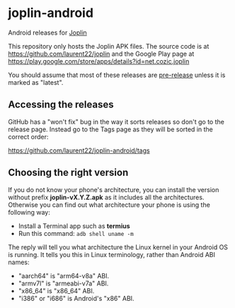 # joplin-android

Android releases for [Joplin](https://joplinapp.org)

This repository only hosts the Joplin APK files. The source code is at https://github.com/laurent22/joplin and the Google Play page at https://play.google.com/store/apps/details?id=net.cozic.joplin

You should assume that most of these releases are [pre-release](https://joplinapp.org/help/about/prereleases/) unless it is marked as "latest".

## Accessing the releases

GitHub has a "won't fix" bug in the way it sorts releases so don't go to the release page. Instead go to the Tags page as they will be sorted in the correct order:

https://github.com/laurent22/joplin-android/tags

## Choosing the right version

If you do not know your phone's architecture, you can install the version without prefix **joplin-vX.Y.Z.apk** as it includes all the architectures. Otherwise you can find out what architecture your phone is using the following way:

- Install a Terminal app such as **termius**
- Run this command: `adb shell uname -m`

The reply will tell you what architecture the Linux kernel in your Android OS is running. It tells you this in Linux terminology, rather than Android ABI names:

- "aarch64" is "arm64-v8a" ABI.
- "armv7l" is "armeabi-v7a" ABI.
- "x86_64" is "x86_64" ABI.
- "i386" or "i686" is Android's "x86" ABI.
